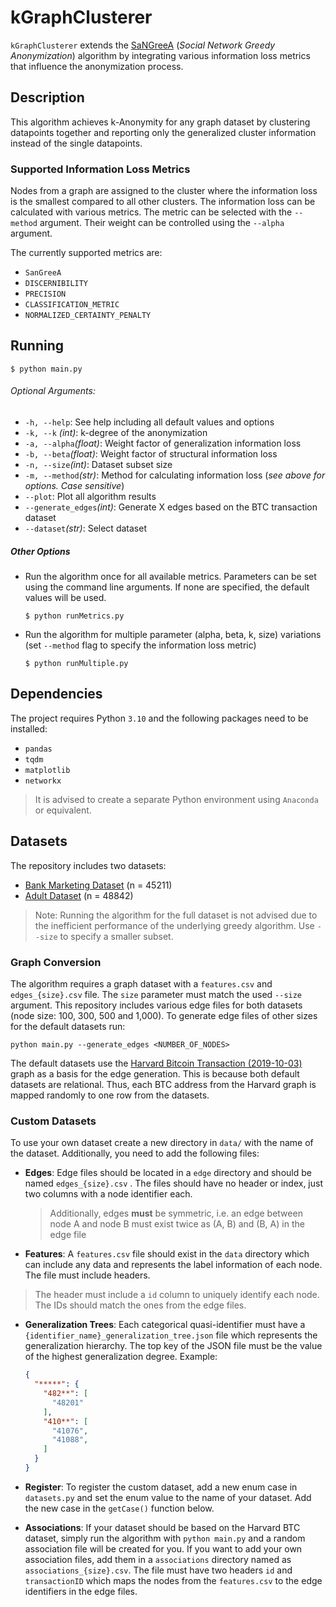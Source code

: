 # kGraphClusterer

`kGraphClusterer` extends the [SaNGreeA](https://api.semanticscholar.org/CorpusID:14209843) (_Social Network Greedy Anonymization_) algorithm by integrating various information loss metrics that influence the anonymization process.

## Description
This algorithm achieves k-Anonymity for any graph dataset by clustering datapoints together and reporting only the generalized cluster information instead of the single datapoints.

### Supported Information Loss Metrics
Nodes from a graph are assigned to the cluster where the information loss is the smallest compared to all other clusters. The information loss can be calculated with various metrics. The metric can be selected with the `--method` argument. Their weight can be controlled using the `--alpha` argument.

The currently supported metrics are:
* `SanGreeA`
* `DISCERNIBILITY`
* `PRECISION`
* `CLASSIFICATION_METRIC`
* `NORMALIZED_CERTAINTY_PENALTY`

## Running
```
$ python main.py
```

###### Optional Arguments: 
* `-h, --help`: See help including all default values and options
* `-k, --k` _(int)_: k-degree of the anonymization 
* `-a, --alpha`_(float)_: Weight  factor of generalization information loss
* `-b, --beta`_(float)_: Weight factor of structural information loss
* `-n, --size`_(int)_: Dataset subset size
* `-m, --method`_(str)_: Method for calculating information loss (_see above for options. Case sensitive_)
* `--plot`: Plot all algorithm results
* `--generate_edges`_(int)_: Generate X edges based on the BTC transaction dataset
* `--dataset`_(str)_: Select dataset

##### Other Options
* Run the algorithm once for all available metrics. Parameters can be set using the command line arguments. If none are specified, the default values will be used.

	```
	$ python runMetrics.py
	```
	
* Run the algorithm for multiple parameter (alpha, beta, k, size) variations (set `--method` flag to specify the information loss metric)

	```
	$ python runMultiple.py
	```
	

## Dependencies
The project requires Python `3.10` and the following packages need to be installed:
* `pandas`
* `tqdm`
* `matplotlib`
* `networkx`

> It is advised to create a separate Python environment using `Anaconda` or equivalent.

## Datasets
The repository includes two datasets:
* [Bank Marketing Dataset](https://archive.ics.uci.edu/ml/datasets/Bank+Marketing) (n = 45211)
* [Adult Dataset](https://archive.ics.uci.edu/ml/datasets/Adult) (n = 48842)

> Note: Running the algorithm for the full dataset is not advised due to the inefficient performance of the underlying greedy algorithm. Use `--size` to specify a smaller subset.

### Graph Conversion
The algorithm requires a graph dataset with a `features.csv` and `edges_{size}.csv` file. The `size` parameter must match the used `--size` argument.
This repository includes various edge files for both datasets (node size: 100, 300, 500 and 1,000). To generate edge files of other sizes for the default datasets run:

 ```
 python main.py --generate_edges <NUMBER_OF_NODES>
 ```

The default datasets use the [Harvard Bitcoin Transaction (2019-10-03)](https://dataverse.harvard.edu/file.xhtml?fileId=5635412&version=1.0) graph as a basis for the edge generation. This is because both default datasets are relational. Thus, each BTC address from the Harvard graph is mapped randomly to one row from the datasets.

### Custom Datasets
To use your own dataset create a new directory in `data/` with the name of the dataset. Additionally, you need to add the following files:
* **Edges**: Edge files should be located in a `edge` directory and should be named `edges_{size}.csv` . The files should have no header or index, just two columns with a node identifier each. 
	> Additionally, edges **must** be symmetric, i.e. an edge between node A and node B must exist twice as (A, B) and (B, A) in the edge file
* **Features**: A `features.csv` file should exist in the `data` directory which can include any data and represents the label information of each node. The file must include headers.
> The header must include a `id` column to uniquely identify each node. The IDs should match the ones from the edge files.
* **Generalization Trees**: Each categorical quasi-identifier must have a `{identifier_name}_generalization_tree.json` file which represents the generalization hierarchy. The top key of the JSON file must be the value of the highest generalization degree. 
	Example:

	```json
	{
	  "*****": {
	    "482**": [
	      "48201"
	    ],
	    "410**": [
	      "41076",
	      "41088",
	    ]
	  }
	}
	```

* **Register**: To register the custom dataset, add a new enum case in `datasets.py` and set the enum value to the name of your dataset. Add the new case in the `getCase()` function below.
* **Associations**: If your dataset should be based on the Harvard BTC dataset, simply run the algorithm with `python main.py` and a random association file will be created for you. If you want to add your own association files, add them in a `associations` directory named as `associations_{size}.csv`. The file must have two headers `id` and `transactionID` which maps the nodes from the `features.csv` to the edge identifiers in the edge files.